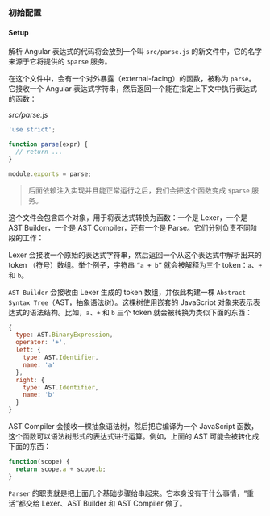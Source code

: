 ### 初始配置
#### Setup

解析 Angular 表达式的代码将会放到一个叫 `src/parse.js` 的新文件中，它的名字来源于它将提供的 `$parse` 服务。

在这个文件中，会有一个对外暴露（external-facing）的函数，被称为 `parse`。它接收一个 Angular 表达式字符串，然后返回一个能在指定上下文中执行表达式的函数：

_src/parse.js_

```js
'use strict';

function parse(expr) {
  // return ...
}

module.exports = parse;
```

> 后面依赖注入实现并且能正常运行之后，我们会把这个函数变成 `$parse` 服务。

这个文件会包含四个对象，用于将表达式转换为函数：一个是 Lexer，一个是 AST Builder，一个是 AST Compiler，还有一个是 Parse。它们分别负责不同阶段的工作：

Lexer 会接收一个原始的表达式字符串，然后返回一个从这个表达式中解析出来的 token （符号）数组。举个例子，字符串 `“a + b”` 就会被解释为三个 token：`a`、`+` 和 `b`。

`AST Builder` 会接收由 Lexer 生成的 token 数组，并依此构建一棵 `Abstract Syntax Tree`（AST，抽象语法树）。这棵树使用嵌套的 JavaScript 对象来表示表达式的语法结构。比如，`a`、`+` 和 `b` 三个 token 就会被转换为类似下面的东西：

```js
{
  type: AST.BinaryExpression,
  operator: '+',
  left: {
    type: AST.Identifier,
    name: 'a'
  },
  right: {
    type: AST.Identifier,
    name: 'b'
  }
}
```

AST Compiler 会接收一棵抽象语法树，然后把它编译为一个 JavaScript 函数，这个函数可以语法树形式的表达式进行运算。例如，上面的 AST 可能会被转化成下面的东西：

```js
function(scope) {
  return scope.a + scope.b;
}
```

`Parser` 的职责就是把上面几个基础步骤给串起来。它本身没有干什么事情，“重活”都交给 Lexer、AST Builder 和 AST Compiler 做了。
